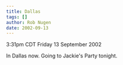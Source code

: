 ```yaml
---
title: Dallas
tags: []
author: Rob Nugen
date: 2002-09-13
---
```


<p class=date>3:31pm CDT Friday 13 September 2002</p>

<p>In Dallas now.  Going to Jackie's Party tonight.</p>
